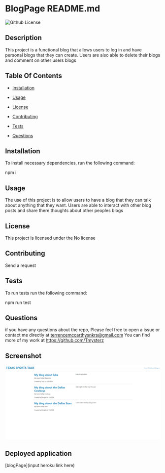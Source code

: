 
  # BlogPage README.md
  ![Github License](https://img.shields.io/badge/None-blue)

  ## Description

  This project is a functional blog that allows users to log in and have personal blogs that they can create. Users are also able to delete their blogs and comment on other users blogs 

  ## Table Of Contents 

  * [Installation](#Installation)

  * [Usage](#usage)
  
  * [License](#license)

  * [Contributing](#contributing)

  * [Tests](#tests)

  * [Questions](#questions)

  ## Installation

  To install necessary dependencies, run the following command:

  npm i

  ## Usage

  The use of this project is to allow users to have a blog that they can talk about anything that they want. Users are able to interact with other blog posts and share there thoughts about other peoples blogs

  ## License

  This project is licensed under the No license 

  ## Contributing 

  Send a request

  ## Tests

  To run tests run the following command:

  npm run test

  ## Questions

  if you have any questions about the repo, Please feel free to open a issue or contact me directly at terrencemccarthysnkrs@gmail.com
  You can find more of my work at https://github.com/Tmysterz

  ## Screenshot

 ![Screenshot](./images/blogPage.png)

 ## Deployed application

 [blogPage](input heroku link here)
